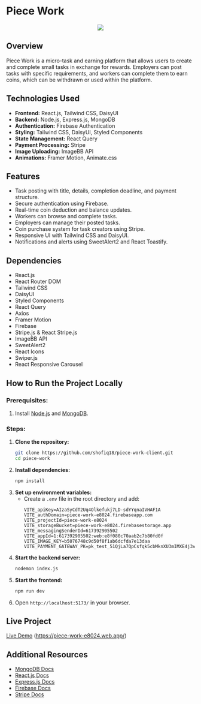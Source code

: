 


# Piece Work
<div align="center">
  <img src="https://i.ibb.co.com/TMch55k1/Screenshot-7.png" />
</div>

## Overview
Piece Work is a micro-task and earning platform that allows users to create and complete small tasks in exchange for rewards. Employers can post tasks with specific requirements, and workers can complete them to earn coins, which can be withdrawn or used within the platform.

## Technologies Used
- **Frontend:** React.js, Tailwind CSS, DaisyUI
- **Backend:** Node.js, Express.js, MongoDB
- **Authentication:** Firebase Authentication
- **Styling:** Tailwind CSS, DaisyUI, Styled Components
- **State Management:** React Query
- **Payment Processing:** Stripe
- **Image Uploading:** ImageBB API
- **Animations:** Framer Motion, Animate.css

## Features
- Task posting with title, details, completion deadline, and payment structure.
- Secure authentication using Firebase.
- Real-time coin deduction and balance updates.
- Workers can browse and complete tasks.
- Employers can manage their posted tasks.
- Coin purchase system for task creators using Stripe.
- Responsive UI with Tailwind CSS and DaisyUI.
- Notifications and alerts using SweetAlert2 and React Toastify.

## Dependencies
- React.js
- React Router DOM
- Tailwind CSS
- DaisyUI
- Styled Components
- React Query
- Axios
- Framer Motion
- Firebase
- Stripe.js & React Stripe.js
- ImageBB API
- SweetAlert2
- React Icons
- Swiper.js
- React Responsive Carousel

## How to Run the Project Locally
### Prerequisites:
1. Install [Node.js](https://nodejs.org/) and [MongoDB](https://www.mongodb.com/).

### Steps:
1. **Clone the repository:**
   ```bash
   git clone https://github.com/shofiq18/piece-work-client.git
   cd piece-work
   ```
2. **Install dependencies:**
   ```bash
   npm install
   ```
3. **Set up environment variables:**
   - Create a `.env` file in the root directory and add:
     ```
     VITE_apiKey=AIzaSyCdT2Uq4Olkefukj7LD-sdYYqnaIVHAF1A
     VITE_authDomain=piece-work-e8024.firebaseapp.com
     VITE_projectId=piece-work-e8024
     VITE_storageBucket=piece-work-e8024.firebasestorage.app
     VITE_messagingSenderId=617392905502
     VITE_appId=1:617392905502:web:e8f080c70aab2c7b80fd0f
     VITE_IMAGE_KEY=b5076748c9d50f8f1ab6dcfda7e13daa
     VITE_PAYMENT_GATEWAY_PK=pk_test_51QjLa7QpCsfqk5cbMknXU3mIMXE4j3vBWcD9ZB1voBcMx11SuDQQbi5EmQ4s4FL8PmUjA1LQY6keFMfakrPdU0Lz007fi5VPk1
     ```
4. **Start the backend server:**
   ```bash
   nodemon index.js
   ```
5. **Start the frontend:**
   ```bash
   npm run dev
   ```
6. Open `http://localhost:5173/` in your browser.

## Live Project
[Live Demo](#) (https://piece-work-e8024.web.app/)

## Additional Resources
- [MongoDB Docs](https://www.mongodb.com/docs/)
- [React.js Docs](https://reactjs.org/docs/)
- [Express.js Docs](https://expressjs.com/)
- [Firebase Docs](https://firebase.google.com/docs)
- [Stripe Docs](https://stripe.com/docs)

